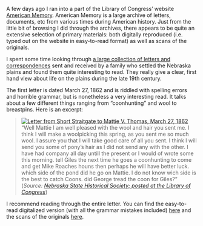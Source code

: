 A few days ago I ran into a part of the Library of Congress’ website [American Memory](http://memory.loc.gov/ammem/index.html). American Memory is a large archive of letters, documents, etc from various times during American history. Just from the little bit of browsing I did through the archives, there appears to be quite an extensive selection of primary materials: both digitally reproduced (i.e. typed out on the website in easy-to-read format) as well as scans of the originals.

I spent some time looking through [a large collection of letters and correspondences](http://memory.loc.gov/ammem/award98/nbhihtml/pshome.html) sent and received by a family who settled the Nebraska plains and found them quite interesting to read. They really give a clear, first hand view about life on the plains during the late 19th century.

The first letter is dated March 27, 1862 and is riddled with spelling errors and horrible grammar, but is nonetheless a very interesting read. It talks about a few different things ranging from “coonhunting” and wool to breastpins. Here is an excerpt:

> [![Letter from Short Straitgate to Mattie V. Thomas, March 27, 1862](letter-march-27-1862.jpg)](http://historyrhymes.wordpress.com/2008/04/30/prairie-settlment-in-nebraska/letter-march-27-1862/)“Well Mattie I am well pleased with the wool and hair you sent me. I think I will make a woolpicking this spring, as you sent me so much wool. I assure you that I will take good care of all you sent. I think I will send you some of pony’s hair as I did not send any with the other. I have had company all day untill the present or I would of wrote some this morning. tell Giles the next time he goes a coonhunting to come and get Mike Roaches houns then perhaps he will have better luck. which side of the pond did he go on Mattie. I do not know wich side is the best to catch Coons. did George tread the coon for Giles?” (*Source: [Nebraska State Historical Society; posted at the Library of Congress](http://memory.loc.gov/cgi-bin/query/r?ammem/ps:@field\(DOCID+l002\))*)

I recommend reading through the entire letter. You can find the easy-to-read digitalized version (with all the grammar mistakes included) [here](http://memory.loc.gov/cgi-bin/query/r?ammem/ps:@field\(DOCID+l002\)#N-2) and the scans of the originals [here](http://memory.loc.gov/cgi-bin/ampage?collId=nbhips&fileName=l002/nbhipsl002page.db&recNum=0&itemLink=r?ammem/ps:@field\(DOCID+l002\)%23l0020001&linkText=1).